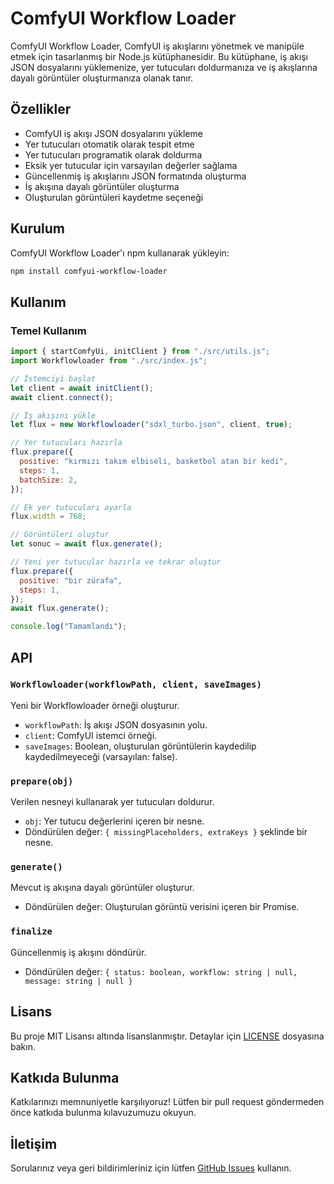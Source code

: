 # ComfyUI Workflow Loader

ComfyUI Workflow Loader, ComfyUI iş akışlarını yönetmek ve manipüle etmek için tasarlanmış bir Node.js kütüphanesidir. Bu kütüphane, iş akışı JSON dosyalarını yüklemenize, yer tutucuları doldurmanıza ve iş akışlarına dayalı görüntüler oluşturmanıza olanak tanır.

## Özellikler

- ComfyUI iş akışı JSON dosyalarını yükleme
- Yer tutucuları otomatik olarak tespit etme
- Yer tutucuları programatik olarak doldurma
- Eksik yer tutucular için varsayılan değerler sağlama
- Güncellenmiş iş akışlarını JSON formatında oluşturma
- İş akışına dayalı görüntüler oluşturma
- Oluşturulan görüntüleri kaydetme seçeneği

## Kurulum

ComfyUI Workflow Loader'ı npm kullanarak yükleyin:

```bash
npm install comfyui-workflow-loader
```

## Kullanım

### Temel Kullanım

```javascript
import { startComfyUi, initClient } from "./src/utils.js";
import Workflowloader from "./src/index.js";

// İstemciyi başlat
let client = await initClient();
await client.connect();

// İş akışını yükle
let flux = new Workflowloader("sdxl_turbo.json", client, true);

// Yer tutucuları hazırla
flux.prepare({
  positive: "kırmızı takım elbiseli, basketbol atan bir kedi",
  steps: 1,
  batchSize: 2,
});

// Ek yer tutucuları ayarla
flux.width = 768;

// Görüntüleri oluştur
let sonuc = await flux.generate();

// Yeni yer tutucular hazırla ve tekrar oluştur
flux.prepare({
  positive: "bir zürafa",
  steps: 1,
});
await flux.generate();

console.log("Tamamlandı");
```

## API

### `Workflowloader(workflowPath, client, saveImages)`

Yeni bir Workflowloader örneği oluşturur.

- `workflowPath`: İş akışı JSON dosyasının yolu.
- `client`: ComfyUI istemci örneği.
- `saveImages`: Boolean, oluşturulan görüntülerin kaydedilip kaydedilmeyeceği (varsayılan: false).

### `prepare(obj)`

Verilen nesneyi kullanarak yer tutucuları doldurur.

- `obj`: Yer tutucu değerlerini içeren bir nesne.
- Döndürülen değer: `{ missingPlaceholders, extraKeys }` şeklinde bir nesne.

### `generate()`

Mevcut iş akışına dayalı görüntüler oluşturur.

- Döndürülen değer: Oluşturulan görüntü verisini içeren bir Promise.

### `finalize`

Güncellenmiş iş akışını döndürür.

- Döndürülen değer: `{ status: boolean, workflow: string | null, message: string | null }`

## Lisans

Bu proje MIT Lisansı altında lisanslanmıştır. Detaylar için [LICENSE](LICENSE) dosyasına bakın.

## Katkıda Bulunma

Katkılarınızı memnuniyetle karşılıyoruz! Lütfen bir pull request göndermeden önce katkıda bulunma kılavuzumuzu okuyun.

## İletişim

Sorularınız veya geri bildirimleriniz için lütfen [GitHub Issues](https://github.com/kullaniciadi/comfyui-workflow-loader/issues) kullanın.
